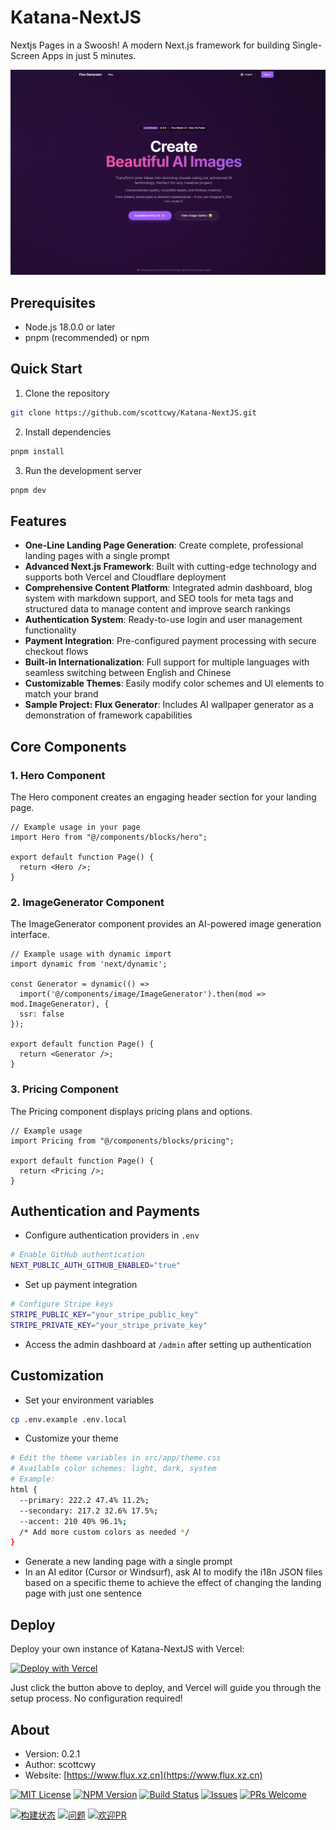 # Katana-NextJS

Nextjs Pages in a Swoosh! A modern Next.js framework for building Single-Screen Apps in just 5 minutes.

![preview](preview.png)

## Prerequisites

- Node.js 18.0.0 or later
- pnpm (recommended) or npm

## Quick Start

1. Clone the repository

```bash
git clone https://github.com/scottcwy/Katana-NextJS.git
```

2. Install dependencies

```bash
pnpm install
```

3. Run the development server

```bash
pnpm dev
```

## Features

- **One-Line Landing Page Generation**: Create complete, professional landing pages with a single prompt
- **Advanced Next.js Framework**: Built with cutting-edge technology and supports both Vercel and Cloudflare deployment
- **Comprehensive Content Platform**: Integrated admin dashboard, blog system with markdown support, and SEO tools for meta tags and structured data to manage content and improve search rankings
- **Authentication System**: Ready-to-use login and user management functionality
- **Payment Integration**: Pre-configured payment processing with secure checkout flows
- **Built-in Internationalization**: Full support for multiple languages with seamless switching between English and Chinese
- **Customizable Themes**: Easily modify color schemes and UI elements to match your brand
- **Sample Project: Flux Generator**: Includes AI wallpaper generator as a demonstration of framework capabilities

## Core Components

### 1. Hero Component

The Hero component creates an engaging header section for your landing page.

```tsx
// Example usage in your page
import Hero from "@/components/blocks/hero";

export default function Page() {
  return <Hero />;
}
```

### 2. ImageGenerator Component

The ImageGenerator component provides an AI-powered image generation interface.

```tsx
// Example usage with dynamic import
import dynamic from 'next/dynamic';

const Generator = dynamic(() => 
  import('@/components/image/ImageGenerator').then(mod => mod.ImageGenerator), {
  ssr: false
});

export default function Page() {
  return <Generator />;
}
```

### 3. Pricing Component

The Pricing component displays pricing plans and options.

```tsx
// Example usage
import Pricing from "@/components/blocks/pricing";

export default function Page() {
  return <Pricing />;
}
```

## Authentication and Payments

- Configure authentication providers in `.env`

```bash
# Enable GitHub authentication
NEXT_PUBLIC_AUTH_GITHUB_ENABLED="true"
```

- Set up payment integration

```bash
# Configure Stripe keys
STRIPE_PUBLIC_KEY="your_stripe_public_key"
STRIPE_PRIVATE_KEY="your_stripe_private_key"
```

- Access the admin dashboard at `/admin` after setting up authentication

## Customization

- Set your environment variables

```bash
cp .env.example .env.local
```

- Customize your theme

```bash
# Edit the theme variables in src/app/theme.css
# Available color schemes: light, dark, system
# Example:
html {
  --primary: 222.2 47.4% 11.2%;
  --secondary: 217.2 32.6% 17.5%;
  --accent: 210 40% 96.1%;
  /* Add more custom colors as needed */
}
```

- Generate a new landing page with a single prompt
- In an AI editor (Cursor or Windsurf), ask AI to modify the i18n JSON files based on a specific theme to achieve the effect of changing the landing page with just one sentence

## Deploy

Deploy your own instance of Katana-NextJS with Vercel:

[![Deploy with Vercel](https://vercel.com/button)](https://vercel.com/new/clone?repository-url=https%3A%2F%2Fgithub.com%2Fscottcwy%2FKatana-NextJS)

Just click the button above to deploy, and Vercel will guide you through the setup process. No configuration required!

## About

- Version: 0.2.1
- Author: scottcwy
- Website: [https://www.flux.xz.cn](https://www.flux.xz.cn)

[![MIT License](https://img.shields.io/badge/License-MIT-blue.svg)](https://opensource.org/licenses/MIT)
[![NPM Version](https://img.shields.io/badge/npm-v1.0.0-blue)](https://www.npmjs.com/package/katana-nextjs)
[![Build Status](https://img.shields.io/github/workflow/status/scottcwy/Katana-NextJS/CI)](https://github.com/scottcwy/Katana-NextJS/actions)
[![Issues](https://img.shields.io/github/issues/scottcwy/Katana-NextJS)](https://github.com/scottcwy/Katana-NextJS/issues)
[![PRs Welcome](https://img.shields.io/badge/PRs-welcome-brightgreen.svg)](https://github.com/scottcwy/Katana-NextJS/pulls)

[![构建状态](https://img.shields.io/github/workflow/status/scottcwy/Katana-NextJS/CI)](https://github.com/scottcwy/Katana-NextJS/actions)
[![问题](https://img.shields.io/github/issues/scottcwy/Katana-NextJS)](https://github.com/scottcwy/Katana-NextJS/issues)
[![欢迎PR](https://img.shields.io/badge/PRs-welcome-brightgreen.svg)](https://github.com/scottcwy/Katana-NextJS/pulls)
